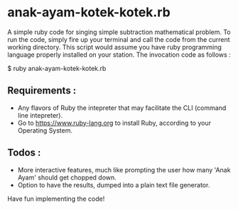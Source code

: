 # anak-ayam-kotek-kotek.rb  

A simple ruby code for singing simple subtraction mathematical problem. To run the code, simply fire up your terminal and call the code from the current working directory. This script would assume you have ruby programming language properly installed on your station. The invocation code as follows :

$ ruby anak-ayam-kotek-kotek.rb

## Requirements :

- Any flavors of Ruby the intepreter that may facilitate the CLI (command line intepreter).
- Go to https://www.ruby-lang.org to install Ruby, according to your Operating System.

## Todos :

- More interactive features, much like prompting the user how many 'Anak Ayam' should get chopped down.
- Option to have the results, dumped into a plain text file generator.

Have fun implementing the code!
